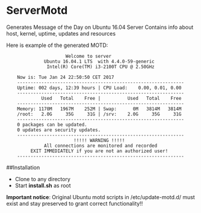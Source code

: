 # ServerMotd

Generates Message of the Day on Ubuntu 16.04 Server
Contains info about host, kernel, uptime, updates and resources

Here is example of the generated MOTD:

                          Welcome to server
                  Ubuntu 16.04.1 LTS  with 4.4.0-59-generic
                   Intel(R) Core(TM) i3-2100T CPU @ 2.50GHz

        Now is: Tue Jan 24 22:50:50 CET 2017
        --------------------------------------------------------------
        Uptime: 002 days, 12:39 hours | CPU Load:    0.00, 0.01, 0.00
        --------------------------------------------------------------
                 Used   Total    Free |          Used   Total    Free
        --------------------------------------------------------------
        Memory: 1170M   1967M    252M | Swap:      0M   3814M   3814M
        /root:   2.0G     35G     31G | /srv:    2.0G     35G     31G
        --------------------------------------------------------------
        0 packages can be updated.
        0 updates are security updates.
        --------------------------------------------------------------
                             !!!!! WARNING !!!!!
                  All connections are monitored and recorded
             EXIT IMMEDIATELY if you are not an authorized user!
        --------------------------------------------------------------

##Installation

* Clone to any directory
* Start **install.sh** as root

**Important notice**: Original Ubuntu motd scripts in /etc/update-motd.d/ must exist and stay preserved to grant correct functionality!!
